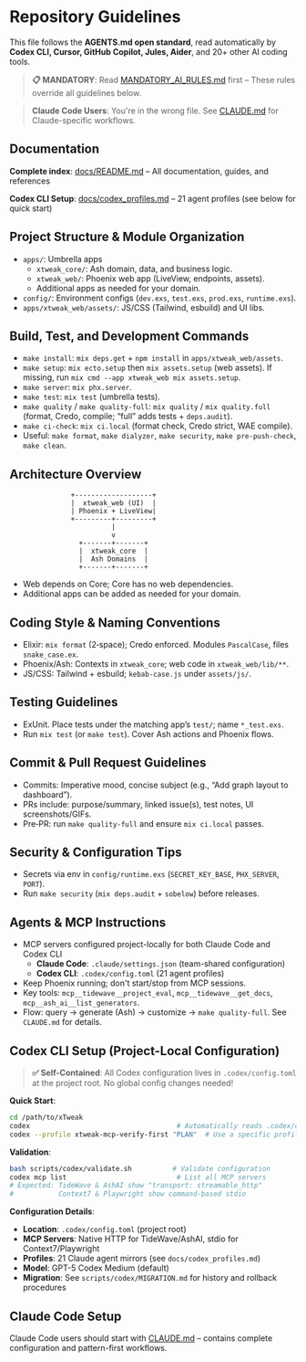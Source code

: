 # Repository Guidelines

This file follows the **AGENTS.md open standard**, read automatically by **Codex CLI, Cursor, GitHub Copilot, Jules, Aider**, and 20+ other AI coding tools.

> **📋 MANDATORY**: Read [MANDATORY_AI_RULES.md](./MANDATORY_AI_RULES.md) first – These rules override all guidelines below.

> **Claude Code Users**: You're in the wrong file. See [CLAUDE.md](./CLAUDE.md) for Claude-specific workflows.

## Documentation

**Complete index**: [docs/README.md](./docs/README.md) – All documentation, guides, and references

**Codex CLI Setup**: [docs/codex_profiles.md](./docs/codex_profiles.md) – 21 agent profiles (see below for quick start)

## Project Structure & Module Organization
- `apps/`: Umbrella apps
  - `xtweak_core/`: Ash domain, data, and business logic.
  - `xtweak_web/`: Phoenix web app (LiveView, endpoints, assets).
  - Additional apps as needed for your domain.
- `config/`: Environment configs (`dev.exs`, `test.exs`, `prod.exs`, `runtime.exs`).
- `apps/xtweak_web/assets/`: JS/CSS (Tailwind, esbuild) and UI libs.

## Build, Test, and Development Commands
- `make install`: `mix deps.get` + `npm install` in `apps/xtweak_web/assets`.
- `make setup`: `mix ecto.setup` then `mix assets.setup` (web assets). If missing, run `mix cmd --app xtweak_web mix assets.setup`.
- `make server`: `mix phx.server`.
- `make test`: `mix test` (umbrella tests).
- `make quality` / `make quality-full`: `mix quality` / `mix quality.full` (format, Credo, compile; “full” adds tests + `deps.audit`).
- `make ci-check`: `mix ci.local` (format check, Credo strict, WAE compile).
- Useful: `make format`, `make dialyzer`, `make security`, `make pre-push-check`, `make clean`.

## Architecture Overview
```
               +-------------------+
               |  xtweak_web (UI)  |
               | Phoenix + LiveView|
               +---------+---------+
                         |
                         v
                 +-------+-------+
                 |  xtweak_core  |
                 |  Ash Domains  |
                 +-------+-------+
```
- Web depends on Core; Core has no web dependencies.
- Additional apps can be added as needed for your domain.

## Coding Style & Naming Conventions
- Elixir: `mix format` (2‑space); Credo enforced. Modules `PascalCase`, files `snake_case.ex`.
- Phoenix/Ash: Contexts in `xtweak_core`; web code in `xtweak_web/lib/**`.
- JS/CSS: Tailwind + esbuild; `kebab-case.js` under `assets/js/`.

## Testing Guidelines
- ExUnit. Place tests under the matching app’s `test/`; name `*_test.exs`.
- Run `mix test` (or `make test`). Cover Ash actions and Phoenix flows.

## Commit & Pull Request Guidelines
- Commits: Imperative mood, concise subject (e.g., “Add graph layout to dashboard”).
- PRs include: purpose/summary, linked issue(s), test notes, UI screenshots/GIFs.
- Pre‑PR: run `make quality-full` and ensure `mix ci.local` passes.

## Security & Configuration Tips
- Secrets via env in `config/runtime.exs` (`SECRET_KEY_BASE`, `PHX_SERVER`, `PORT`).
- Run `make security` (`mix deps.audit` + `sobelow`) before releases.

## Agents & MCP Instructions
- MCP servers configured project-locally for both Claude Code and Codex CLI
  - **Claude Code**: `.claude/settings.json` (team-shared configuration)
  - **Codex CLI**: `.codex/config.toml` (21 agent profiles)
- Keep Phoenix running; don't start/stop from MCP sessions.
- Key tools: `mcp__tidewave__project_eval`, `mcp__tidewave__get_docs`, `mcp__ash_ai__list_generators`.
- Flow: query → generate (Ash) → customize → `make quality-full`. See `CLAUDE.md` for details.

## Codex CLI Setup (Project-Local Configuration)
> **✅ Self-Contained**: All Codex configuration lives in `.codex/config.toml` at the project root. No global config changes needed!

**Quick Start**:
```bash
cd /path/to/xTweak
codex                                    # Automatically reads .codex/config.toml
codex --profile xtweak-mcp-verify-first "PLAN"  # Use a specific profile
```

**Validation**:
```bash
bash scripts/codex/validate.sh          # Validate configuration
codex mcp list                           # List all MCP servers
# Expected: TideWave & AshAI show "transport: streamable_http"
#           Context7 & Playwright show command-based stdio
```

**Configuration Details**:
- **Location**: `.codex/config.toml` (project root)
- **MCP Servers**: Native HTTP for TideWave/AshAI, stdio for Context7/Playwright
- **Profiles**: 21 Claude agent mirrors (see `docs/codex_profiles.md`)
- **Model**: GPT-5 Codex Medium (default)
- **Migration**: See `scripts/codex/MIGRATION.md` for history and rollback procedures

## Claude Code Setup

Claude Code users should start with [CLAUDE.md](./CLAUDE.md) – contains complete configuration and pattern-first workflows.
